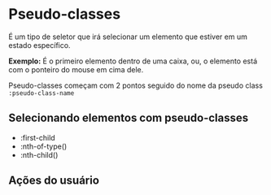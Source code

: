# Pseudo-classes

É um tipo de seletor que irá selecionar um elemento que estiver em um estado específico.

**Exemplo:** É o primeiro elemento dentro de uma caixa, ou, o elemento está com o ponteiro do mouse em cima dele.

Pseudo-classes começam com 2 pontos seguido do nome da pseudo class `:pseudo-class-name`

## Selecionando elementos com pseudo-classes

* :first-child
* :nth-of-type()
* :nth-child()

## Ações do usuário